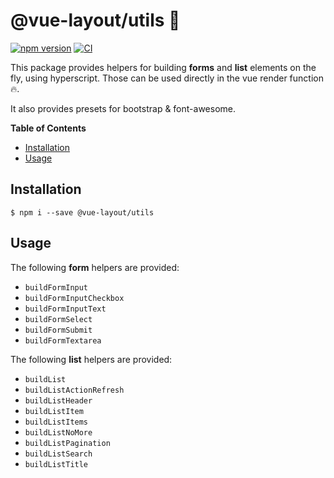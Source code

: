 # @vue-layout/utils 🧰

[![npm version](https://badge.fury.io/js/@vue-layout%2Futils.svg)](https://badge.fury.io/js/@vue-layout%2Futils)
[![CI](https://github.com/Tada5hi/vue-layout/actions/workflows/main.yml/badge.svg)](https://github.com/Tada5hi/vue-layout/actions/workflows/main.yml)

This package provides helpers for building **forms** and **list** elements on the fly, using hyperscript.
Those can be used directly in the vue render function 🔥.

It also provides presets for bootstrap & font-awesome.

**Table of Contents**

- [Installation](#installation)
- [Usage](#usage)

## Installation

```
$ npm i --save @vue-layout/utils
```

## Usage

The following **form** helpers are provided:

- `buildFormInput`
- `buildFormInputCheckbox`
- `buildFormInputText`
- `buildFormSelect`
- `buildFormSubmit`
- `buildFormTextarea`

The following **list** helpers are provided:

- `buildList`
- `buildListActionRefresh`
- `buildListHeader`
- `buildListItem`
- `buildListItems`
- `buildListNoMore`
- `buildListPagination`
- `buildListSearch`
- `buildListTitle`
